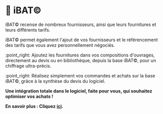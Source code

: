 # 📎 iBAT©

iBAT© recense de nombreux fournisseurs, ainsi que leurs fournitures et leurs différents tarifs.

iBAT© permet également l'ajout de vos fournisseurs et le référencement des tarifs que vous avez personnellement négociés.

:point\_right: Ajoutez les fournitures dans vos compositions d'ouvrages, directement au devis ou en bibliothèque, depuis la base iBAT©, pour un chiffrage ultra-précis.

:point\_right: Réalisez simplement vos commandes et achats sur la base iBAT©, grâce à la synthèse du devis du logiciel.

**Une intégration totale dans le logiciel, faite pour vous, qui souhaitez optimiser vos achats !**

**En savoir plus : Cliquez **[**ici**](../les-achats/ibat-c-facilite-and-optimise-vos-achats/)**.**
